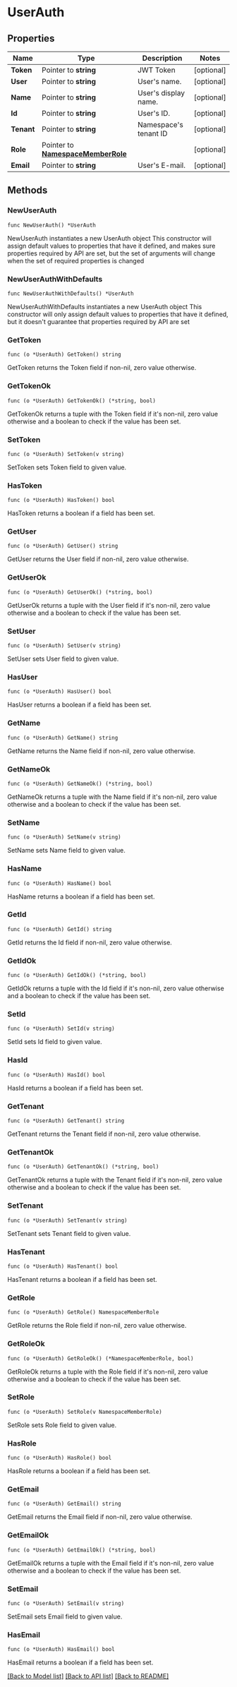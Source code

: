 # UserAuth

## Properties

Name | Type | Description | Notes
------------ | ------------- | ------------- | -------------
**Token** | Pointer to **string** | JWT Token | [optional] 
**User** | Pointer to **string** | User&#39;s name. | [optional] 
**Name** | Pointer to **string** | User&#39;s display name. | [optional] 
**Id** | Pointer to **string** | User&#39;s ID. | [optional] 
**Tenant** | Pointer to **string** | Namespace&#39;s tenant ID | [optional] 
**Role** | Pointer to [**NamespaceMemberRole**](NamespaceMemberRole.md) |  | [optional] 
**Email** | Pointer to **string** | User&#39;s E-mail. | [optional] 

## Methods

### NewUserAuth

`func NewUserAuth() *UserAuth`

NewUserAuth instantiates a new UserAuth object
This constructor will assign default values to properties that have it defined,
and makes sure properties required by API are set, but the set of arguments
will change when the set of required properties is changed

### NewUserAuthWithDefaults

`func NewUserAuthWithDefaults() *UserAuth`

NewUserAuthWithDefaults instantiates a new UserAuth object
This constructor will only assign default values to properties that have it defined,
but it doesn't guarantee that properties required by API are set

### GetToken

`func (o *UserAuth) GetToken() string`

GetToken returns the Token field if non-nil, zero value otherwise.

### GetTokenOk

`func (o *UserAuth) GetTokenOk() (*string, bool)`

GetTokenOk returns a tuple with the Token field if it's non-nil, zero value otherwise
and a boolean to check if the value has been set.

### SetToken

`func (o *UserAuth) SetToken(v string)`

SetToken sets Token field to given value.

### HasToken

`func (o *UserAuth) HasToken() bool`

HasToken returns a boolean if a field has been set.

### GetUser

`func (o *UserAuth) GetUser() string`

GetUser returns the User field if non-nil, zero value otherwise.

### GetUserOk

`func (o *UserAuth) GetUserOk() (*string, bool)`

GetUserOk returns a tuple with the User field if it's non-nil, zero value otherwise
and a boolean to check if the value has been set.

### SetUser

`func (o *UserAuth) SetUser(v string)`

SetUser sets User field to given value.

### HasUser

`func (o *UserAuth) HasUser() bool`

HasUser returns a boolean if a field has been set.

### GetName

`func (o *UserAuth) GetName() string`

GetName returns the Name field if non-nil, zero value otherwise.

### GetNameOk

`func (o *UserAuth) GetNameOk() (*string, bool)`

GetNameOk returns a tuple with the Name field if it's non-nil, zero value otherwise
and a boolean to check if the value has been set.

### SetName

`func (o *UserAuth) SetName(v string)`

SetName sets Name field to given value.

### HasName

`func (o *UserAuth) HasName() bool`

HasName returns a boolean if a field has been set.

### GetId

`func (o *UserAuth) GetId() string`

GetId returns the Id field if non-nil, zero value otherwise.

### GetIdOk

`func (o *UserAuth) GetIdOk() (*string, bool)`

GetIdOk returns a tuple with the Id field if it's non-nil, zero value otherwise
and a boolean to check if the value has been set.

### SetId

`func (o *UserAuth) SetId(v string)`

SetId sets Id field to given value.

### HasId

`func (o *UserAuth) HasId() bool`

HasId returns a boolean if a field has been set.

### GetTenant

`func (o *UserAuth) GetTenant() string`

GetTenant returns the Tenant field if non-nil, zero value otherwise.

### GetTenantOk

`func (o *UserAuth) GetTenantOk() (*string, bool)`

GetTenantOk returns a tuple with the Tenant field if it's non-nil, zero value otherwise
and a boolean to check if the value has been set.

### SetTenant

`func (o *UserAuth) SetTenant(v string)`

SetTenant sets Tenant field to given value.

### HasTenant

`func (o *UserAuth) HasTenant() bool`

HasTenant returns a boolean if a field has been set.

### GetRole

`func (o *UserAuth) GetRole() NamespaceMemberRole`

GetRole returns the Role field if non-nil, zero value otherwise.

### GetRoleOk

`func (o *UserAuth) GetRoleOk() (*NamespaceMemberRole, bool)`

GetRoleOk returns a tuple with the Role field if it's non-nil, zero value otherwise
and a boolean to check if the value has been set.

### SetRole

`func (o *UserAuth) SetRole(v NamespaceMemberRole)`

SetRole sets Role field to given value.

### HasRole

`func (o *UserAuth) HasRole() bool`

HasRole returns a boolean if a field has been set.

### GetEmail

`func (o *UserAuth) GetEmail() string`

GetEmail returns the Email field if non-nil, zero value otherwise.

### GetEmailOk

`func (o *UserAuth) GetEmailOk() (*string, bool)`

GetEmailOk returns a tuple with the Email field if it's non-nil, zero value otherwise
and a boolean to check if the value has been set.

### SetEmail

`func (o *UserAuth) SetEmail(v string)`

SetEmail sets Email field to given value.

### HasEmail

`func (o *UserAuth) HasEmail() bool`

HasEmail returns a boolean if a field has been set.


[[Back to Model list]](../README.md#documentation-for-models) [[Back to API list]](../README.md#documentation-for-api-endpoints) [[Back to README]](../README.md)


